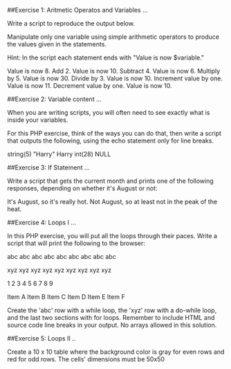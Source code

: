 
##Exercise 1: Aritmetic Operatos and Variables
...

Write a script to reproduce the output below.

Manipulate only one variable using  simple arithmetic operators to produce the values given in the statements.

Hint: In the script each statement ends with "Value is now $variable."

Value is now 8.
Add 2. Value is now 10.
Subtract 4. Value is now 6.
Multiply by 5. Value is now 30.
Divide by 3. Value is now 10.
Increment value by one. Value is now 11.
Decrement value by one. Value is now 10.

##Exercise 2: Variable content
...

When you are writing scripts, you will often need to see exactly what is inside your variables.

For this PHP exercise, think of the ways you can do that, then write a script that outputs the following, using the echo statement only for line breaks.

string(5) "Harry"
Harry
int(28)
NULL

##Exercise 3: If Statement
...

Write a script that gets the current month and prints one of the following responses, depending on whether it's August or not:

It's August, so it's really hot.
Not August, so at least not in the peak of the heat.

##Exercise 4: Loops I
...

In this PHP exercise, you will put all the loops through their paces. Write a script that will print the following to the browser:

abc abc abc abc abc abc abc abc abc

xyz xyz xyz xyz xyz xyz xyz xyz xyz

1 2 3 4 5 6 7 8 9

Item A
Item B
Item C
Item D
Item E
Item F

Create the 'abc' row with a while loop, the 'xyz' row with a do-while loop, and the last two sections with for loops. Remember to include HTML and source code line breaks in your output. No arrays allowed in this solution.

##Exercise 5: Loops II
..

Create a 10 x 10 table where the background color is gray for even rows and red for odd rows. The cells' dimensions must be 50x50
